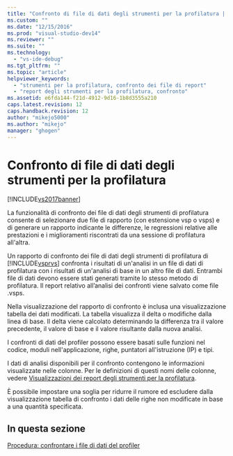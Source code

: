 ```yaml
---
title: "Confronto di file di dati degli strumenti per la profilatura | Microsoft Docs"
ms.custom: ""
ms.date: "12/15/2016"
ms.prod: "visual-studio-dev14"
ms.reviewer: ""
ms.suite: ""
ms.technology: 
  - "vs-ide-debug"
ms.tgt_pltfrm: ""
ms.topic: "article"
helpviewer_keywords: 
  - "strumenti per la profilatura, confronto dei file di report"
  - "report degli strumenti per la profilatura, confronto"
ms.assetid: e6fda144-f21d-4912-9d16-1b8d3555a210
caps.latest.revision: 12
caps.handback.revision: 12
author: "mikejo5000"
ms.author: "mikejo"
manager: "ghogen"
---
```

# Confronto di file di dati degli strumenti per la profilatura
[!INCLUDE[vs2017banner](../code-quality/includes/vs2017banner.md)]

La funzionalità di confronto dei file di dati degli strumenti di profilatura consente di selezionare due file di rapporto \(con estensione vsp o vsps\) e di generare un rapporto indicante le differenze, le regressioni relative alle prestazioni e i miglioramenti riscontrati da una sessione di profilatura all'altra.  
  
 Un rapporto di confronto dei file di dati degli strumenti di profilatura di [!INCLUDE[vsprvs](../code-quality/includes/vsprvs_md.md)] confronta i risultati di un'analisi in un file di dati di profilatura con i risultati di un'analisi di base in un altro file di dati.  Entrambi file di dati devono essere stati generati tramite lo stesso metodo di profilatura.  Il report relativo all’analisi dei confronti viene salvato come file .vsps.  
  
 Nella visualizzazione del rapporto di confronto è inclusa una visualizzazione tabella dei dati modificati.  La tabella visualizza il delta o modifiche dalla linea di base.  Il delta viene calcolato determinando la differenza tra il valore precedente, il valore di base e il valore risultante dalla nuova analisi.  
  
 I confronti di dati del profiler possono essere basati sulle funzioni nel codice, moduli nell'applicazione, righe, puntatori all'istruzione \(IP\) e tipi.  
  
 I dati di analisi disponibili per il confronto contengono le informazioni visualizzate nelle colonne.  Per le definizioni di questi nomi delle colonne, vedere [Visualizzazioni dei report degli strumenti per la profilatura](../profiling/performance-report-views.md).  
  
 È possibile impostare una soglia per ridurre il rumore ed escludere dalla visualizzazione tabella di confronto i dati delle righe non modificate in base a una quantità specificata.  
  
## In questa sezione  
 [Procedura: confrontare i file di dati del profiler](../profiling/how-to-compare-performance-data-files.md)